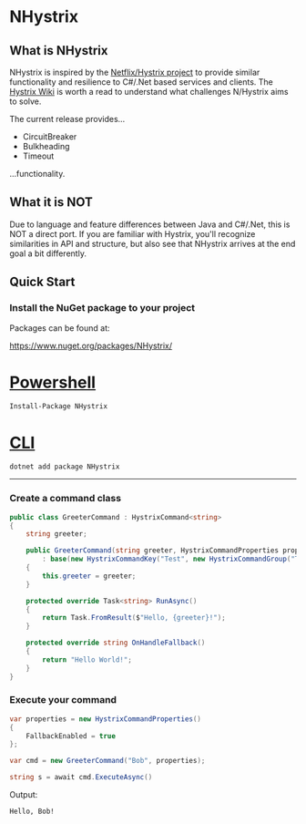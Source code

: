 # NHystrix

## What is NHystrix

NHystrix is inspired by the [Netflix/Hystrix project](https://github.com/Netflix/Hystrix) to provide similar
functionality and resilience to C#/.Net based services and clients. The [Hystrix Wiki](https://github.com/Netflix/Hystrix/wiki) 
is worth a read to understand what challenges N/Hystrix aims to solve.

The current release provides...
- CircuitBreaker
- Bulkheading
- Timeout

...functionality.

## What it is NOT

Due to language and feature differences between Java and C#/.Net, this is NOT a direct port. If you are
familiar with Hystrix, you'll recognize similarities in API and structure, but also see that NHystrix arrives at the
end goal a bit differently.

## Quick Start

### Install the NuGet package to your project

Packages can be found at:

https://www.nuget.org/packages/NHystrix/

# [Powershell](#tab/tabid-1)

```
Install-Package NHystrix
```

# [CLI](#tab/tabid-2)

```
dotnet add package NHystrix
```

***

### Create a command class

``` cs
public class GreeterCommand : HystrixCommand<string>
{
    string greeter;

    public GreeterCommand(string greeter, HystrixCommandProperties properties)
        : base(new HystrixCommandKey("Test", new HystrixCommandGroup("TestGroup")), properties)
    {
        this.greeter = greeter;
    }

    protected override Task<string> RunAsync()
    {
        return Task.FromResult($"Hello, {greeter}!");
    }

    protected override string OnHandleFallback()
    {
        return "Hello World!";
    }
}
```

### Execute your command

``` cs
var properties = new HystrixCommandProperties()
{
    FallbackEnabled = true
};

var cmd = new GreeterCommand("Bob", properties);

string s = await cmd.ExecuteAsync()

```

Output:
```
Hello, Bob!
```
